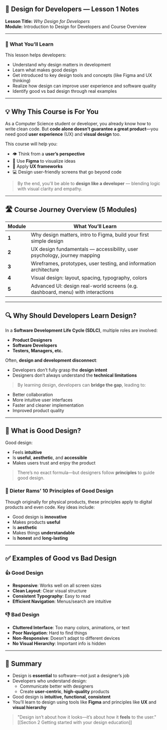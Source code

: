  
 ## 🎨 Design for Developers — Lesson 1 Notes

**Lesson Title:** _Why Design for Developers_  
**Module:** Introduction to Design for Developers and Course Overview

---

### 🎯 What You’ll Learn

This lesson helps developers:

- Understand why design matters in development
- Learn what makes good design
- Get introduced to key design tools and concepts (like Figma and UX thinking)
- Realize how design can improve user experience and software quality
- Identify good vs bad design through real examples

---

## 💡 Why This Course is For You

As a Computer Science student or developer, you already know how to write clean code. But **code alone doesn’t guarantee a great product**—you need good **user experience** (UX) and **visual design** too.

This course will help you:

- 👁️ Think from a **user’s perspective**
- 🎨 Use **Figma** to visualize ideas
- 🧠 Apply **UX frameworks**
- 💻 Design user-friendly screens that go beyond code

> By the end, you'll be able to **design like a developer** — blending logic with visual clarity and empathy.

---

## 🛣️ Course Journey Overview (5 Modules)

|Module|What You’ll Learn|
|---|---|
|**1**|Why design matters, intro to Figma, build your first simple design|
|**2**|UX design fundamentals — accessibility, user psychology, journey mapping|
|**3**|Wireframes, prototypes, user testing, and information architecture|
|**4**|Visual design: layout, spacing, typography, colors|
|**5**|Advanced UI: design real-world screens (e.g. dashboard, menu) with interactions|

---

## 🔍 Why Should Developers Learn Design?

In a **Software Development Life Cycle (SDLC)**, multiple roles are involved:

- **Product Designers**
- **Software Developers**
- **Testers, Managers, etc.**

Often, **design and development disconnect**:

- Developers don’t fully grasp the **design intent**
- Designers don’t always understand the **technical limitations**

> By learning design, developers can **bridge the gap**, leading to:

- Better collaboration
- More intuitive user interfaces
- Faster and cleaner implementation
- Improved product quality

---

## 💎 What is Good Design?

Good design:

- Feels **intuitive**
- Is **useful**, **aesthetic**, and **accessible**
- Makes users trust and enjoy the product

> There’s no exact formula—but designers follow **principles** to guide good design.

### 🧭 Dieter Rams’ 10 Principles of Good Design

Though originally for physical products, these principles apply to digital products and even code. Key ideas include:

- Good design is **innovative**
- Makes products **useful**
- Is **aesthetic**
- Makes things **understandable**
- Is **honest** and **long-lasting**

---

## ✅ Examples of Good vs Bad Design

### 👍 Good Design

- **Responsive**: Works well on all screen sizes
- **Clean Layout**: Clear visual structure
- **Consistent Typography**: Easy to read
- **Efficient Navigation**: Menus/search are intuitive

### 👎 Bad Design

- **Cluttered Interface**: Too many colors, animations, or text
- **Poor Navigation**: Hard to find things
- **Non-Responsive**: Doesn’t adapt to different devices
- **No Visual Hierarchy**: Important info is hidden

---

## 🔁 Summary

- Design is **essential** to software—not just a designer’s job
- Developers who understand design:
    - Communicate better with designers
    - Create **user-centric**, **high-quality** products
- Good design is **intuitive, functional, consistent**
- You’ll learn to design using tools like **Figma** and principles like **UX** and **visual hierarchy**

> "Design isn’t about how it looks—it’s about how it **feels** to the user." [[Section 2 Getting started with your design education]]
